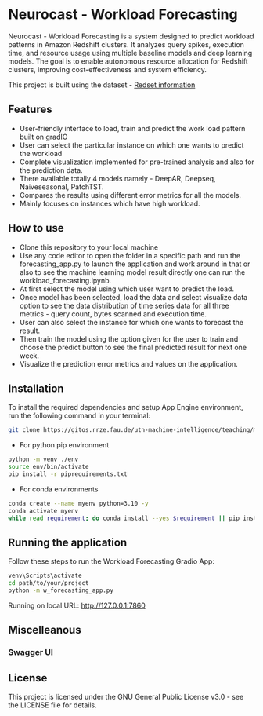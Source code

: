 # Neurocast - Workload Forecasting
Neurocast - Workload Forecasting is a system designed to predict workload patterns in Amazon Redshift clusters. It analyzes query spikes, execution time, and resource usage using multiple baseline models and deep learning models. The goal is to enable autonomous resource allocation for Redshift clusters, improving cost-effectiveness and system efficiency.

This project is built using the dataset - [Redset information](https://github.com/amazon-science/redset)

## Features
- User-friendly interface to load, train and predict the work load pattern built on gradIO
- User can select the particular instance on which one wants to predict the workload
- Complete visualization implemented for pre-trained analysis and also for the prediction data.
- There available totally 4 models namely - DeepAR, Deepseq, Naiveseasonal, PatchTST.
- Compares the results using different error metrics for all the models.
- Mainly focuses on instances which have high workload.

## How to use
- Clone this repository to your local machine
- Use any code editor to open the folder in a specific path and run the forecasting_app.py to launch the application and work around in that or also to see the machine learning model result directly one can run the workload_forecasting.ipynb. 
- At first select the model using which user want to predict the load.
- Once model has been selected, load the data and select visualize data option to see the data distribution of time series data for all three metrics - query count, bytes scanned and execution time.
- User can also select the instance for which one wants to forecast the result. 
- Then train the model using the option given for the user to train and choose the predict button to see the final predicted result for next one week.
- Visualize the prediction error metrics and values on the application.



## Installation
To install the required dependencies and setup App Engine environment, run the following command in your terminal:

```bash
git clone https://gitos.rrze.fau.de/utn-machine-intelligence/teaching/ml-ws2425-final-projects/g8.git
```
- For python pip environment
```bash
python -m venv ./env
source env/bin/activate
pip install -r piprequirements.txt
```

- For conda environments
```bash
conda create --name myenv python=3.10 -y
conda activate myenv
while read requirement; do conda install --yes $requirement || pip install $requirement; done < requirements.txt
```

## Running the application
Follow these steps to run the Workload Forecasting Gradio App:
```bash
venv\Scripts\activate
cd path/to/your/project
python -m w_forecasting_app.py
```
Running on local URL:  http://127.0.0.1:7860


## Miscelleanous
### Swagger UI

## License
This project is licensed under the GNU General Public License v3.0 - see the LICENSE file for details.